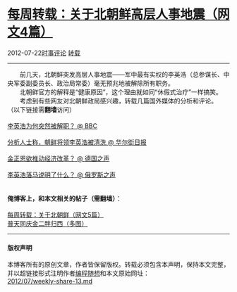 <!DOCTYPE html>
<html xmlns="http://www.w3.org/1999/xhtml" xml:lang="zh-CN">
<head>
<meta http-equiv="Content-Type" content="text/html; charset=utf-8" />
<meta name="generator" content="Python script by program.think@gmail.com" />
<meta name="provider" content="program-think.blogspot.com" />
<link type="text/css" rel="stylesheet" href="../../css/program-think.css" />
<title>每周转载：关于北朝鲜高层人事地震（网文4篇） - 编程随想的博客</title>
</head>
<body>
<div id="main" style="width:100%;">
<h1><a href="../../index.md" title="回到首页">每周转载：关于北朝鲜高层人事地震（网文4篇）</a></h1>
<div class="post-info"><span class="date-header">2012-07-22</span><a href="../../tags/E697B6E4BA8BE8AF84E8AEBA.md" class="tag">时事评论</a> <a href="../../tags/E8BDACE8BDBD.md" class="tag">转载</a> </div>
<hr>
<div class="post">
&#12288;&#12288;前几天，北朝鲜突发高层人事地震——军中最有实权的李英浩（总参谋长、中央军委副委员长、政治局常委）毫无预兆地被解除所有职务。<br />&#12288;&#12288;北朝鲜官方的解释是“健康原因”，这个理由就如同“休假式治疗”一样搞笑。<br />&#12288;&#12288;考虑到有些网友对北朝鲜政局感兴趣，转载几篇国外媒体的分析和评论。<br />（以下链接需<b>翻墙</b>访问）<a name='more'></a><!--program-think--><br /><br /><a href="https://plus.google.com/u/0/113559088971921339544/posts/Kv1ic4LHt6K" target="_blank" rel="nofollow">李英浩为何突然被解职？ @ BBC</a><br /><br /><a href="https://plus.google.com/u/0/113559088971921339544/posts/DSqYeqbT2K6" target="_blank" rel="nofollow">分析人士称，朝鲜将领李英浩被清洗 @ 华尔街日报</a><br /><br /><a href="https://plus.google.com/u/0/113559088971921339544/posts/Ka2SGd8Hw62" target="_blank" rel="nofollow">金正恩欲推动经济改革？ @ 德国之声</a><br /><br /><a href="https://plus.google.com/u/0/113559088971921339544/posts/NcVPXUuBKhZ" target="_blank" rel="nofollow">李英浩落马说明了什么？ @ 俄罗斯之声</a><br /><br /><br /><b>俺博客上，和本文相关的帖子（需翻墙）</b>：<br /><br /><a href="../../2012/05/weekly-share-4.md">每周转载：关于北朝鲜（网文5篇）</a><br /><a href="../../2011/12/kim-jong-il-joke.md">普天同庆金二胖归西（多图）</a><div class="blogger-post-footer">
</div>
<hr>
<div class="copyright">
<h4>版权声明</h4>
本博客所有的原创文章，作者皆保留版权。转载必须包含本声明，保持本文完整，并以超链接形式注明作者<a href="mailto:program.think@gmail.com">编程随想</a>和本文原始网址：<br>
<a href="2012/07/weekly-share-13.md">2012/07/weekly-share-13.md</a>
</div>
</div>
</body>
</html>
